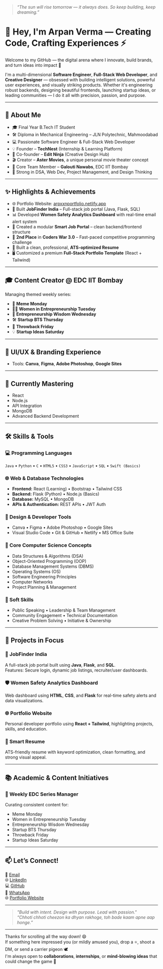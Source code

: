 > _“The sun will rise tomorrow — it always does. So keep building, keep dreaming.”_

# 👋 Hey, I'm Arpan Verma — Creating Code, Crafting Experiences ⚡  
Welcome to my GitHub — the digital arena where I innovate, build brands, and turn ideas into impact 🚀

I'm a multi-dimensional **Software Engineer**, **Full-Stack Web Developer**, and **Creative Designer** — obsessed with building intelligent solutions, powerful user experiences, and visually striking products. Whether it's engineering robust backends, designing beautiful frontends, launching startup ideas, or leading communities — I do it all with precision, passion, and purpose.

---

## 🧩 About Me
- 🎓 Final Year B.Tech IT Student  
- 🛠️ Diploma in Mechanical Engineering – JLN Polytechnic, Mahmoodabad  
- 💻 Passionate Software Engineer & Full-Stack Web Developer  
- 💡 Founder – **TechNest** (Internship & Learning Platform)  
- 🎨 Co-founder – **Edit Ninja** (Creative Design Hub)  
- 🎬 Creator – **Aster Movies**, a unique personal movie theater concept  
- 🚀 Core Team Member – **Galouti Nawabs**, EDC IIT Bombay  
- 🧠 Strong in DSA, Web Dev, Project Management, and Design Thinking  

---

## ✨ Highlights & Achievements
- 🌐 Portfolio Website: [arpxxnportfolio.netlify.app](https://arpxxnportfolio.netlify.app)  
- 🔧 Built **JobFinder India** – Full-stack job portal (Java, Flask, SQL)    
- 📊 Developed **Women Safety Analytics Dashboard** with real-time email alert system  
- 🧠 Created a modular **Smart Job Portal** – clean backend/frontend structure  
- 🥈 **2nd Place** in **Coders War 3.0** – Fast-paced competitive programming challenge  
- 📄 Built a clean, professional, **ATS-optimized Resume**  
- 🖥️ Customized a premium **Full-Stack Portfolio Template** (React + Tailwind)  

---

## 🎓 Content Creator @ EDC IIT Bombay  
Managing themed weekly series:  
- 📅 **Meme Monday**  
- 👩‍💼 **Women in Entrepreneurship Tuesday**  
- 📘 **Entrepreneurship Wisdom Wednesday**  
- 🛠 **Startup BTS Thursday**  
- 📸 **Throwback Friday**  
- 💡 **Startup Ideas Saturday**

---

## 🎨 UI/UX & Branding Experience  
- Tools: **Canva**, **Figma**, **Adobe Photoshop**, **Google Sites**

---

## 🎯 Currently Mastering  
- React  
- Node.js  
- API Integration  
- MongoDB  
- Advanced Backend Development  

---

## 🛠 Skills & Tools

### 💻 Programming Languages  
`Java` • `Python` • `C` • `HTML5` • `CSS3` • `JavaScript` • `SQL` • `Swift (Basics)`

### 🌐 Web & Database Technologies  
- **Frontend:** React (Learning) • Bootstrap • Tailwind CSS  
- **Backend:** Flask (Python) • Node.js (Basics)  
- **Database:** MySQL • MongoDB  
- **APIs & Authentication:** REST APIs • JWT Auth

### 🎨 Design & Developer Tools  
- Canva • Figma • Adobe Photoshop • Google Sites  
- Visual Studio Code • Git & GitHub • Netlify • MS Office Suite

### 🧠 Core Computer Science Concepts  
- Data Structures & Algorithms (DSA)  
- Object-Oriented Programming (OOP)  
- Database Management Systems (DBMS)  
- Operating Systems (OS)  
- Software Engineering Principles  
- Computer Networks  
- Project Planning & Management

### 💬 Soft Skills  
- Public Speaking • Leadership & Team Management  
- Community Engagement • Technical Documentation  
- Creative Problem Solving • Initiative & Ownership

---


## 🚀 Projects in Focus

### 🔎 JobFinder India  
A full-stack job portal built using **Java**, **Flask**, and **SQL**.  
Features: Secure login, dynamic job listings, recruiter/user dashboards.

### 🛡 Women Safety Analytics Dashboard  
Web dashboard using **HTML**, **CSS**, and **Flask** for real-time safety alerts and data visualizations.

### 🌐 Portfolio Website  
Personal developer portfolio using **React + Tailwind**, highlighting projects, skills, and education.

### 📄 Smart Resume  
ATS-friendly resume with keyword optimization, clean formatting, and strong visual appeal.

---

## 📚 Academic & Content Initiatives

### 🧾 Weekly EDC Series Manager  
Curating consistent content for:
- Meme Monday  
- Women in Entrepreneurship Tuesday  
- Entrepreneurship Wisdom Wednesday  
- Startup BTS Thursday  
- Throwback Friday  
- Startup Ideas Saturday  

---

## 📫 Let’s Connect!
📧 [Email](mailto:officialarpan@outlook.com)  
🌐 [LinkedIn](https://www.linkedin.com)  
💻 [GitHub](https://github.com/madhaxoor)  
📱 [WhatsApp](https://wa.me/8009180031)  
🌐 [Portfolio Website](https://arpxxnportfolio.netlify.app)

---

> _"Build with intent. Design with purpose. Lead with passion."_  
> _“Chhoti chhoti cheezon ka dhyan rakhoge, toh bade kaam apne aap honge.”_

---

Thanks for scrolling all the way down! 😄  
If something here impressed you (or mildly amused you), drop a ⭐, shoot a DM, or send a carrier pigeon 🕊  
I'm always open to **collaborations**, **internships**, or **mind-blowing ideas** that could change the game 🚀

